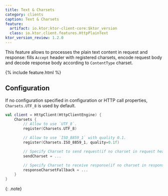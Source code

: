 ```yaml
---
title: Text & Charsets
category: clients
caption: Text & Charsets
feature:
  artifact: io.ktor:ktor-client-core:$ktor_version
  class: io.ktor.client.features.HttpPlainText
ktor_version_review: 1.2.0
---
```


This feature allows to processes the plain text content in request and response: fills `Accept` header with registered charsets, encode request body and decode response body according to `ContentType` charset.

{% include feature.html %}

## Configuration

If no configuration specified in configuration or HTTP call properties, `Charsets.UTF_8` is used by default.

```kotlin
val client = HttpClient(HttpClientEngine) {
    Charsets {
        // Allow to use `UTF_8`.
        register(Charsets.UTF_8)

        // Allow to use `ISO_8859_1` with quality 0.1.
        register(Charsets.ISO_8859_1, quality=0.1f)

        // Specify Charset to send request(if no charset in request headers).
        sendCharset = ...

        // Specify Charset to receive response(if no charset in response headers).
        responseCharsetFallback = ...
    }
}
```

{: .note}
